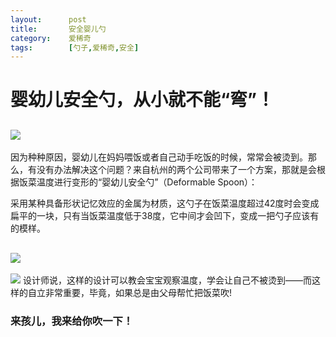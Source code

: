 ```yaml
---
layout:      post
title:       安全婴儿勺
category:    爱稀奇
tags:        [勺子,爱稀奇,安全]
---
```


# 婴幼儿安全勺，从小就不能“弯”！
[![](https://img.alicdn.com/imgextra/i1/232721121/TB2oeCtjVXXXXXYXFXXXXXXXXXX_!!232721121.jpg)](http://www.caoyinping.win 
"该图已被盗")
---------------
因为种种原因，婴幼儿在妈妈喂饭或者自己动手吃饭的时候，常常会被烫到。那么，有没有办法解决这个问题？来自杭州的两个公司带来了一个方案，那就是会根据饭菜温度进行变形的“婴幼儿安全勺”（Deformable Spoon）：    

采用某种具备形状记忆效应的金属为材质，这勺子在饭菜温度超过42度时会变成扁平的一块，只有当饭菜温度低于38度，它中间才会凹下，变成一把勺子应该有的模样。     

![](https://img.alicdn.com/imgextra/i2/232721121/TB2MdOGjVXXXXaAXpXXXXXXXXXX_!!232721121.jpg)
--------------------

![](https://img.alicdn.com/imgextra/i1/232721121/TB2Z59LjVXXXXXDXpXXXXXXXXXX_!!232721121.jpg)
设计师说，这样的设计可以教会宝宝观察温度，学会让自己不被烫到——而这样的自立非常重要，毕竟，如果总是由父母帮忙把饭菜吹!

### 来孩儿，我来给你吹一下！
